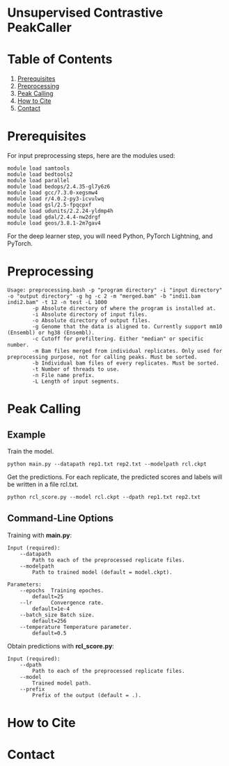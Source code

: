 # Unsupervised Contrastive PeakCaller

# Table of Contents
1. [Prerequisites](#prerequisites)
1. [Preprocessing](#preprocessing)
1. [Peak Calling](#peakcalling)
1. [How to Cite](#cite)
1. [Contact](#contact)

# Prerequisites <a name = "prerequisites" />
For input preprocessing steps, here are the modules used:
```
module load samtools
module load bedtools2
module load parallel
module load bedops/2.4.35-gl7y6z6
module load gcc/7.3.0-xegsmw4
module load r/4.0.2-py3-icvulwq
module load gsl/2.5-fpqcpxf
module load udunits/2.2.24-yldmp4h
module load gdal/2.4.4-nw2drgf
module load geos/3.8.1-2m7gav4
```
For the deep learner step, you will need Python, PyTorch Lightning, and PyTorch.

# Preprocessing <a name = "preprocessing" />
```
Usage: preprocessing.bash -p "program directory" -i "input directory" -o "output directory" -g hg -c 2 -m "merged.bam" -b "indi1.bam indi2.bam" -t 12 -n test -L 1000
        -p Absolute directory of where the program is installed at.
        -i Absolute directory of input files.
        -o Absolute directory of output files.
        -g Genome that the data is aligned to. Currently support mm10 (Ensembl) or hg38 (Ensembl).
        -c Cutoff for prefiltering. Either "median" or specific number.
        -m Bam files merged from individual replicates. Only used for preprocessing purpose, not for calling peaks. Must be sorted.
        -b Individual bam files of every replicates. Must be sorted.
        -t Number of threads to use.
        -n File name prefix.
        -L Length of input segments.
```

# Peak Calling <a name = "peakcalling" />

## Example

Train the model.

```
python main.py --datapath rep1.txt rep2.txt --modelpath rcl.ckpt
```

Get the predictions. For each replicate, the predicted scores and labels will be written in a file rcl.txt.

```
python rcl_score.py --model rcl.ckpt --dpath rep1.txt rep2.txt
```

## Command-Line Options

Training with **main.py**: 

```
Input (required):
    --datapath 
        Path to each of the preprocessed replicate files.
    --modelpath
        Path to trained model (default = model.ckpt).

Parameters:
    --epochs  Training epoches.
        default=25
    --lr      Convergence rate.
        default=1e-4
    --batch_size Batch size.
        default=256
    --temperature Temperature parameter.
        default=0.5
```

Obtain predictions with **rcl_score.py**:

```
Input (required):
    --dpath
        Path to each of the preprocessed replicate files.
    --model
        Trained model path.
    --prefix
        Prefix of the output (default = .).
```

# How to Cite <a name = "cite" />

# Contact <a name = "contact" />
